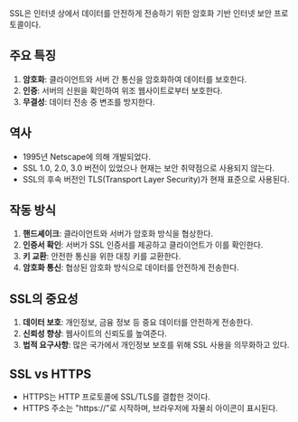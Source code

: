 SSL은 인터넷 상에서 데이터를 안전하게 전송하기 위한 암호화 기반 인터넷 보안 프로토콜이다.

## 주요 특징

1. **암호화**: 클라이언트와 서버 간 통신을 암호화하여 데이터를 보호한다.
2. **인증**: 서버의 신원을 확인하여 위조 웹사이트로부터 보호한다.
3. **무결성**: 데이터 전송 중 변조를 방지한다.

## 역사

- 1995년 Netscape에 의해 개발되었다.
- SSL 1.0, 2.0, 3.0 버전이 있었으나 현재는 보안 취약점으로 사용되지 않는다.
- SSL의 후속 버전인 TLS(Transport Layer Security)가 현재 표준으로 사용된다.

## 작동 방식

1. **핸드셰이크**: 클라이언트와 서버가 암호화 방식을 협상한다.
2. **인증서 확인**: 서버가 SSL 인증서를 제공하고 클라이언트가 이를 확인한다.
3. **키 교환**: 안전한 통신을 위한 대칭 키를 교환한다.
4. **암호화 통신**: 협상된 암호화 방식으로 데이터를 안전하게 전송한다.

## SSL의 중요성

1. **데이터 보호**: 개인정보, 금융 정보 등 중요 데이터를 안전하게 전송한다.
2. **신뢰성 향상**: 웹사이트의 신뢰도를 높여준다.
3. **법적 요구사항**: 많은 국가에서 개인정보 보호를 위해 SSL 사용을 의무화하고 있다.

## SSL vs HTTPS

- HTTPS는 HTTP 프로토콜에 SSL/TLS를 결합한 것이다.
- HTTPS 주소는 "https://"로 시작하며, 브라우저에 자물쇠 아이콘이 표시된다.